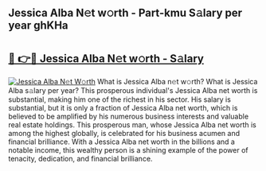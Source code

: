 ## Jessica Alba N𝚎t w𝚘rth - Part-kmu S𝚊lary per year ghKHa

# <h2><a href="http://gc1huu.nevu.top/?p=Jessica+Alba">🔗 👉🔴 Jessica Alba N𝚎t w𝚘rth - S𝚊lary</a></h2>

[![Jessica Alba N𝚎t W𝚘rth](https://i.imgur.com/Oavwk0R.jpeg)](http://gc1huu.nevu.top/?p=Jessica+Alba)
What is Jessica Alba n𝚎t w𝚘rth? What is Jessica Alba s𝚊lary per year?
This prosperous individual's Jessica Alba net worth is substantial, making him one of the richest in his sector. His salary is substantial, but it is only a fraction of Jessica Alba net worth, which is believed to be amplified by his numerous business interests and valuable real estate holdings. This prosperous man, whose Jessica Alba net worth is among the highest globally, is celebrated for his business acumen and financial brilliance. With a Jessica Alba net worth in the billions and a notable income, this wealthy person is a shining example of the power of tenacity, dedication, and financial brilliance.
